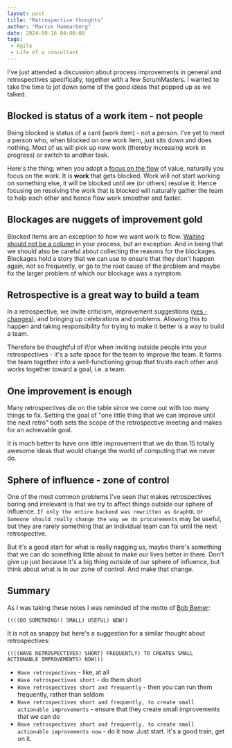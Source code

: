 ```yaml
---
layout: post
title: "Retrospective thoughts"
author: "Marcus Hammarberg"
date: 2024-09-16 04:00:00
tags:
 - Agile
 - Life of a consultant
---
```


I've just attended a discussion about process improvements in general and retrospectives specifically, together with a few ScrumMasters. I wanted to take the time to jot down some of the good ideas that popped up as we talked.

<!-- excerpt-end -->

## Blocked is status of a work item - not people

Being blocked is status of a card (work item) - not a person. I've yet to meet a person who, when blocked on one work item, just sits down and does nothing. Most of us will pick up new work (thereby increasing work in progress) or switch to another task.

Here's the thing; when you adopt a [focus on the flow](https://www.marcusoft.net/2017/02/comments-on-board-practices-6.html) of value, naturally you focus on the work. It is **work** that gets blocked. Work will not start working on something else, it will be blocked until we (or others) resolve it. Hence focusing on resolving the work that is blocked will naturally gather the team to help each other and hence flow work smoother and faster.

## Blockages are nuggets of improvement gold

Blocked items are an exception to how we want work to flow. [Waiting should not be a column](https://www.marcusoft.net/2014/05/waiting-should-be-note-and-not-column.html) in your process, but an exception. And in being that we should also be careful about collecting the reasons for the blockages. Blockages hold a story that we can use to ensure that they don't happen again, not so frequently, or go to the root cause of the problem and maybe fix the larger problem of which our blockage was a symptom.

## Retrospective is a great way to build a team

In a retrospective, we invite criticism, improvement suggestions ([yes - changes](https://www.marcusoft.net/2013/10/YesITalkAboutChange.html)), and bringing up celebrations and problems. Allowing this to happen and taking responsibility for trying to make it better is a way to build a team.

Therefore be thoughtful of if/or when inviting outside people into your retrospectives - it's a safe space for the team to improve the team. It forms the team together into a well-functioning group that trusts each other and works together toward a goal, i.e. a team.

## One improvement is enough

Many retrospectives die on the table since we come out with too many things to fix. Setting the goal of "one little thing that we can improve until the next retro" both sets the scope of the retrospective meeting and makes for an achievable goal.

It is much better to have one little improvement that we do than 15 totally awesome ideas that would change the world of computing that we never do.

## Sphere of influence - zone of control

One of the most common problems I've seen that makes retrospectives boring and irrelevant is that we try to affect things outside our sphere of influence. `If only the entire backend was rewritten as GraphQL` or `Someone should really change the way we do procurements` may be useful, but they are rarely something that an individual team can fix until the next retrospective.

But it's a good start for what is really nagging us, maybe there's something that we can do something little about to make our lives better in there. Don't give up just because it's a big thing outside of our sphere of influence, but think about what is in our zone of control. And make that change.

## Summary

As I was taking these notes I was reminded of the motto of [Bob Bemer](https://www.marcusoft.net/2024/02/do-something-small-useful-now.html):

```text
((((DO SOMETHING!) SMALL) USEFUL) NOW!)
```

It is not as snappy but here's a suggestion for a similar thought about retrospectives:

```text
((((HAVE RETROSPECTIVES) SHORT) FREQUENTLY) TO CREATES SMALL ACTIONABLE IMPROVEMENTS) NOW)))
```

* `Have retrospectives` - like, at all
* `Have retrospectives short` - do them short
* `Have retrospectives short and frequently` - then you can run them frequently, rather than seldom
* `Have retrospectives short and frequently, to create small actionable improvements` - ensure that they create small improvements that we can do
* `Have retrospectives short and frequently, to create small actionable improvements now` - do it now. Just start. It's a good train, get on it.
